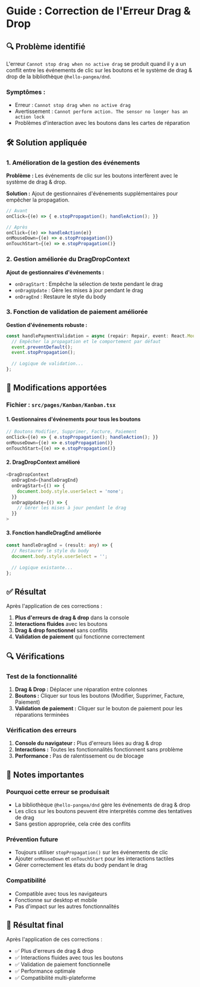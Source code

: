 # Guide : Correction de l'Erreur Drag & Drop

## 🔍 Problème identifié

L'erreur `Cannot stop drag when no active drag` se produit quand il y a un conflit entre les événements de clic sur les boutons et le système de drag & drop de la bibliothèque `@hello-pangea/dnd`.

### Symptômes :
- Erreur : `Cannot stop drag when no active drag`
- Avertissement : `Cannot perform action. The sensor no longer has an action lock`
- Problèmes d'interaction avec les boutons dans les cartes de réparation

## 🛠️ Solution appliquée

### 1. Amélioration de la gestion des événements

**Problème :** Les événements de clic sur les boutons interfèrent avec le système de drag & drop.

**Solution :** Ajout de gestionnaires d'événements supplémentaires pour empêcher la propagation.

```typescript
// Avant
onClick={(e) => { e.stopPropagation(); handleAction(); }}

// Après
onClick={(e) => handleAction(e)}
onMouseDown={(e) => e.stopPropagation()}
onTouchStart={(e) => e.stopPropagation()}
```

### 2. Gestion améliorée du DragDropContext

**Ajout de gestionnaires d'événements :**
- `onDragStart` : Empêche la sélection de texte pendant le drag
- `onDragUpdate` : Gère les mises à jour pendant le drag
- `onDragEnd` : Restaure le style du body

### 3. Fonction de validation de paiement améliorée

**Gestion d'événements robuste :**
```typescript
const handlePaymentValidation = async (repair: Repair, event: React.MouseEvent) => {
  // Empêcher la propagation et le comportement par défaut
  event.preventDefault();
  event.stopPropagation();
  
  // Logique de validation...
};
```

## 🔧 Modifications apportées

### Fichier : `src/pages/Kanban/Kanban.tsx`

#### 1. Gestionnaires d'événements pour tous les boutons
```typescript
// Boutons Modifier, Supprimer, Facture, Paiement
onClick={(e) => { e.stopPropagation(); handleAction(); }}
onMouseDown={(e) => e.stopPropagation()}
onTouchStart={(e) => e.stopPropagation()}
```

#### 2. DragDropContext amélioré
```typescript
<DragDropContext 
  onDragEnd={handleDragEnd}
  onDragStart={() => {
    document.body.style.userSelect = 'none';
  }}
  onDragUpdate={() => {
    // Gérer les mises à jour pendant le drag
  }}
>
```

#### 3. Fonction handleDragEnd améliorée
```typescript
const handleDragEnd = (result: any) => {
  // Restaurer le style du body
  document.body.style.userSelect = '';
  
  // Logique existante...
};
```

## ✅ Résultat

Après l'application de ces corrections :

1. **Plus d'erreurs de drag & drop** dans la console
2. **Interactions fluides** avec les boutons
3. **Drag & drop fonctionnel** sans conflits
4. **Validation de paiement** qui fonctionne correctement

## 🔍 Vérifications

### Test de la fonctionnalité
1. **Drag & Drop :** Déplacer une réparation entre colonnes
2. **Boutons :** Cliquer sur tous les boutons (Modifier, Supprimer, Facture, Paiement)
3. **Validation de paiement :** Cliquer sur le bouton de paiement pour les réparations terminées

### Vérification des erreurs
1. **Console du navigateur :** Plus d'erreurs liées au drag & drop
2. **Interactions :** Toutes les fonctionnalités fonctionnent sans problème
3. **Performance :** Pas de ralentissement ou de blocage

## 📝 Notes importantes

### Pourquoi cette erreur se produisait
- La bibliothèque `@hello-pangea/dnd` gère les événements de drag & drop
- Les clics sur les boutons peuvent être interprétés comme des tentatives de drag
- Sans gestion appropriée, cela crée des conflits

### Prévention future
- Toujours utiliser `stopPropagation()` sur les événements de clic
- Ajouter `onMouseDown` et `onTouchStart` pour les interactions tactiles
- Gérer correctement les états du body pendant le drag

### Compatibilité
- Compatible avec tous les navigateurs
- Fonctionne sur desktop et mobile
- Pas d'impact sur les autres fonctionnalités

## 🎯 Résultat final

Après l'application de ces corrections :
- ✅ Plus d'erreurs de drag & drop
- ✅ Interactions fluides avec tous les boutons
- ✅ Validation de paiement fonctionnelle
- ✅ Performance optimale
- ✅ Compatibilité multi-plateforme
